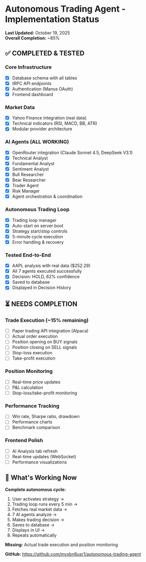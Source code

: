 # Autonomous Trading Agent - Implementation Status

**Last Updated:** October 19, 2025  
**Overall Completion:** ~85%

## ✅ COMPLETED & TESTED

### Core Infrastructure
- [x] Database schema with all tables
- [x] tRPC API endpoints
- [x] Authentication (Manus OAuth)
- [x] Frontend dashboard

### Market Data
- [x] Yahoo Finance integration (real data)
- [x] Technical indicators (RSI, MACD, BB, ATR)
- [x] Modular provider architecture

### AI Agents (ALL WORKING)
- [x] OpenRouter integration (Claude Sonnet 4.5, DeepSeek V3.1)
- [x] Technical Analyst
- [x] Fundamental Analyst  
- [x] Sentiment Analyst
- [x] Bull Researcher
- [x] Bear Researcher
- [x] Trader Agent
- [x] Risk Manager
- [x] Agent orchestration & coordination

### Autonomous Trading Loop
- [x] Trading loop manager
- [x] Auto-start on server boot
- [x] Strategy start/stop controls
- [x] 5-minute cycle execution
- [x] Error handling & recovery

### Tested End-to-End
- [x] AAPL analysis with real data ($252.29)
- [x] All 7 agents executed successfully
- [x] Decision: HOLD, 62% confidence
- [x] Saved to database
- [x] Displayed in Decision History

## ⏳ NEEDS COMPLETION

### Trade Execution (~15% remaining)
- [ ] Paper trading API integration (Alpaca)
- [ ] Actual order execution
- [ ] Position opening on BUY signals
- [ ] Position closing on SELL signals
- [ ] Stop-loss execution
- [ ] Take-profit execution

### Position Monitoring
- [ ] Real-time price updates
- [ ] P&L calculation
- [ ] Stop-loss/take-profit monitoring

### Performance Tracking
- [ ] Win rate, Sharpe ratio, drawdown
- [ ] Performance charts
- [ ] Benchmark comparison

### Frontend Polish
- [ ] AI Analysis tab refresh
- [ ] Real-time updates (WebSocket)
- [ ] Performance visualizations

## 🎯 What's Working Now

**Complete autonomous cycle:**
1. User activates strategy → 
2. Trading loop runs every 5 min →
3. Fetches real market data →
4. 7 AI agents analyze →
5. Makes trading decision →
6. Saves to database →
7. Displays in UI →
8. Repeats automatically

**Missing:** Actual trade execution and position monitoring

**GitHub:** https://github.com/mvxbn6usr1/autonomous-trading-agent
